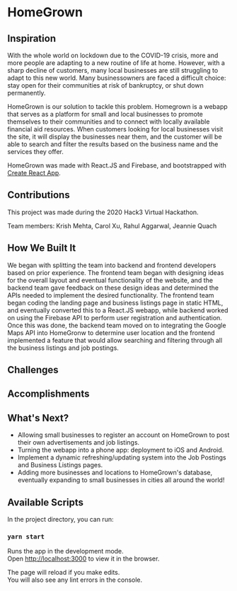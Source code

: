 # HomeGrown

## Inspiration

With the whole world on lockdown due to the COVID-19 crisis, more and more people are adapting to a new routine of life at home. However, with a sharp decline of customers, many local businesses are still struggling to adapt to this new world. Many businessowners are faced a difficult choice: stay open for their communities at risk of bankruptcy, or shut down permanently.

HomeGrown is our solution to tackle this problem. Homegrown is a webapp that serves as a platform for small and local businesses to promote themselves to their communities and to connect with locally available financial aid resources. When customers looking for local businesses visit the site, it will display the businesses near them, and the customer will be able to search and filter the results based on the business name and the services they offer.

HomeGrown was made with React.JS and Firebase, and bootstrapped with [Create React App](https://github.com/facebook/create-react-app).

## Contributions

This project was made during the 2020 Hack3 Virtual Hackathon.

Team members:
Krish Mehta, Carol Xu, Rahul Aggarwal, Jeannie Quach

## How We Built It
We began with splitting the team into backend and frontend developers based on prior experience. The frontend team began with designing ideas for the overall layout and eventual functionality of the website, and the backend team gave feedback on these design ideas and determined the APIs needed to implement the desired functionality. The frontend team began coding the landing page and business listings page in static HTML, and eventually converted this to a React.JS webapp, while backend worked on using the Firebase API to perform user registration and authentication. Once this was done, the backend team moved on to integrating the Google Maps API into HomeGronw to determine user location and the frontend implemented a feature that would allow searching and filtering through all the business listings and job postings.

## Challenges


## Accomplishments


## What's Next?
* Allowing small businesses to register an account on HomeGrown to post their own advertisements and job listings.
* Turning the webapp into a phone app: deployment to iOS and Android.
* Implement a dynamic refreshing/updating system into the Job Postings and Business Listings pages.
* Adding more businesses and locations to HomeGrown's database, eventually expanding to small businesses in cities all around the world!

## Available Scripts

In the project directory, you can run:

### `yarn start`

Runs the app in the development mode.<br />
Open [http://localhost:3000](http://localhost:3000) to view it in the browser.

The page will reload if you make edits.<br />
You will also see any lint errors in the console.
